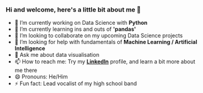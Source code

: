 ### Hi and welcome, here's a little bit about me 👋




- 🔭 I’m currently working on Data Science with **Python**
- 🌱 I’m currently learning ins and outs of **'pandas'**
- 👯 I’m looking to collaborate on my upcoming Data Science projects
- 🤔 I’m looking for help with fundamentals of **Machine Learning / Artificial Intelligence**
- 💬 Ask me about data visualisation
- 📫 How to reach me: Try my [**LinkedIn**](https://www.linkedin.com/in/nev-erkam-yildirim-a26b56117/) profile, and learn a bit more about me there
- 😄 Pronouns: He/Him
- ⚡ Fun fact: Lead vocalist of my high school band
